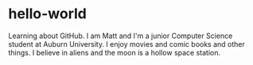 # hello-world
Learning about GitHub.
I am Matt and I'm a junior Computer Science student at Auburn University. I enjoy movies and comic books and other things. I believe in aliens and the moon is a hollow space station.
